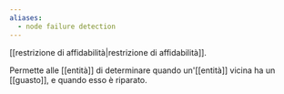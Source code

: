 ```yaml
---
aliases:
  - node failure detection
---
```

[[restrizione di affidabilità|restrizione di affidabilità]].

Permette alle [[entità]] di determinare quando un'[[entità]] vicina ha un [[guasto]], e quando esso è riparato.
